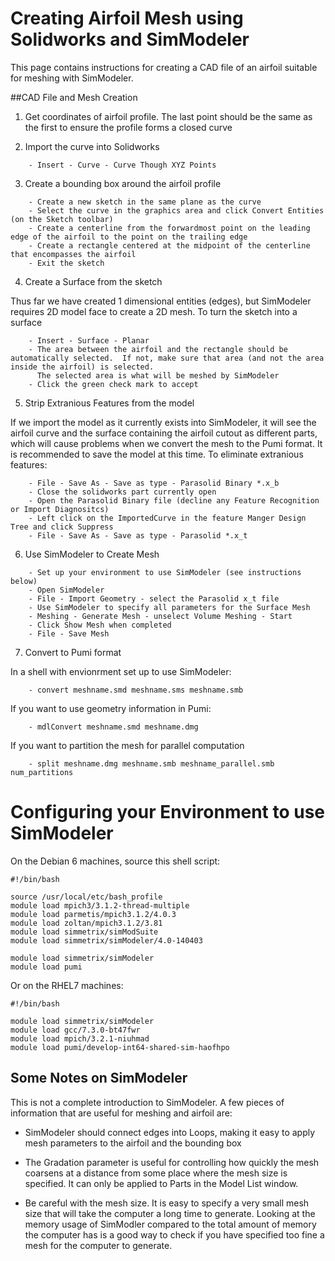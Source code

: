 # Creating Airfoil Mesh using Solidworks and SimModeler
This page contains instructions for creating a CAD file of an airfoil suitable for meshing with SimModeler.


##CAD File and Mesh Creation

1. Get coordinates of airfoil profile.  The last point should be the same as the first to ensure the profile forms a closed curve

2.  Import the curve into Solidworks
```
    - Insert - Curve - Curve Though XYZ Points
```

3. Create a bounding box around the airfoil profile
```
    - Create a new sketch in the same plane as the curve
    - Select the curve in the graphics area and click Convert Entities (on the Sketch toolbar)
    - Create a centerline from the forwardmost point on the leading edge of the airfoil to the point on the trailing edge
    - Create a rectangle centered at the midpoint of the centerline that encompasses the airfoil
    - Exit the sketch
```

4. Create a Surface from the sketch
  
Thus far we have created 1 dimensional entities (edges), but SimModeler requires 2D model face to create a 2D mesh.  To turn the sketch into a surface
```
    - Insert - Surface - Planar
    - The area between the airfoil and the rectangle should be automatically selected.  If not, make sure that area (and not the area inside the airfoil) is selected.  
      The selected area is what will be meshed by SimModeler
    - Click the green check mark to accept
```

5. Strip Extranious Features from the model

If we import the model as it currently exists into SimModeler, it will see the airfoil curve and the surface containing the airfoil cutout as different parts, which will cause problems when we convert the mesh to the Pumi format.  It is recommended to save the model at this time.  To eliminate extranious features:
```
    - File - Save As - Save as type - Parasolid Binary *.x_b
    - Close the solidworks part currently open
    - Open the Parasolid Binary file (decline any Feature Recognition or Import Diagnositcs)
    - Left click on the ImportedCurve in the feature Manger Design Tree and click Suppress
    - File - Save As - Save as type - Parasolid *.x_t
```
	
6.  Use SimModeler to Create Mesh
```
    - Set up your environment to use SimModeler (see instructions below)
    - Open SimModeler
    - File - Import Geometry - select the Parasolid x_t file
    - Use SimModeler to specify all parameters for the Surface Mesh
    - Meshing - Generate Mesh - unselect Volume Meshing - Start
    - Click Show Mesh when completed
    - File - Save Mesh
```

7.  Convert to Pumi format

In a shell with envionrment set up to use SimModeler:
```
    - convert meshname.smd meshname.sms meshname.smb
```
If you want to use geometry information in Pumi:
```
    - mdlConvert meshname.smd meshname.dmg
```
If you want to partition the mesh for parallel computation
```
    - split meshname.dmg meshname.smb meshname_parallel.smb num_partitions
```

# Configuring your Environment to use SimModeler

On the Debian 6 machines, source this shell script:
```
#!/bin/bash

source /usr/local/etc/bash_profile
module load mpich3/3.1.2-thread-multiple
module load parmetis/mpich3.1.2/4.0.3
module load zoltan/mpich3.1.2/3.81
module load simmetrix/simModSuite
module load simmetrix/simModeler/4.0-140403

module load simmetrix/simModeler
module load pumi
```

Or on the RHEL7 machines:
```
#!/bin/bash

module load simmetrix/simModeler
module load gcc/7.3.0-bt47fwr
module load mpich/3.2.1-niuhmad 
module load pumi/develop-int64-shared-sim-haofhpo
```

## Some Notes on SimModeler
This is not a complete introduction to SimModeler.  A few pieces of information that are useful for meshing and airfoil are:

* SimModeler should connect edges into Loops, making it easy to apply mesh parameters to the airfoil and the bounding box

* The Gradation parameter is useful for controlling how quickly the mesh coarsens at a distance from some place where the mesh size is specified.  It can only be applied to Parts in the Model List window. 
	
* Be careful with the mesh size.  It is easy to specify a very small mesh size that will take the computer a long time to generate.  Looking at the memory usage of SimModler compared to the total amount of memory the computer has is a good way to check if you have specified too fine a mesh for the computer to generate.

